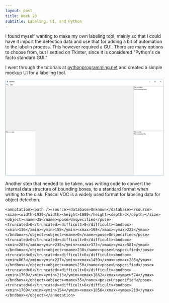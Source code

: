 ```yaml
---
layout: post
title: Week 20
subtitle: Labeling, UI, and Python
---
```


I found myself wanting to make my own labeling tool, mainly so that I could have it import the detection data and use that for adding a bit of automation to the labelin process. This however required a GUI. There are many options to choose from, but I settled on Tkinter, since it is considered "Python's de facto standard GUI."

I went through the tutorials at [pythonprogramming.net](https://pythonprogramming.net/python-3-tkinter-basics-tutorial/) and created a simple mockup UI for a labeling tool.

![label](/img/labeltest..jpg)

Another step that needed to be taken, was writing code to convert the internal data structure of bounding boxes, to a standard format when writing to the disk. Pascal VOC is a widely used format for labeling data for object detection.

~~~
<annotation><path /><source><database>Unknown</database></source><size><width>1920</width><height>1080</height><depth>3</depth></size><object><name>35</name><pose>Unspecified</pose><truncated>0</truncated><difficult>0</difficult><bndbox><xmin>116</xmin><ymin>155</ymin><xmax>198</xmax><ymax>222</ymax></bndbox></object><object><name>0</name><pose>Unspecified</pose><truncated>0</truncated><difficult>0</difficult><bndbox><xmin>285</xmin><ymin>235</ymin><xmax>373</xmax><ymax>581</ymax></bndbox></object><object><name>230</name><pose>Unspecified</pose><truncated>0</truncated><difficult>0</difficult><bndbox><xmin>863</xmin><ymin>227</ymin><xmax>1459</xmax><ymax>285</ymax></bndbox></object><object><name>250</name><pose>Unspecified</pose><truncated>0</truncated><difficult>0</difficult><bndbox><xmin>1760</xmin><ymin>213</ymin><xmax>1862</xmax><ymax>574</ymax></bndbox></object><object><name>35</name><pose>Unspecified</pose><truncated>0</truncated><difficult>0</difficult><bndbox><xmin>1769</xmin><ymin>154</ymin><xmax>1856</xmax><ymax>219</ymax></bndbox></object></annotation>
~~~
